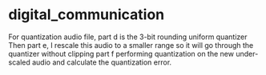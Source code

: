 # digital_communication
For quantization audio file, part d is the 3-bit rounding uniform quantizer
Then part e, I rescale this audio to a smaller range so it will go through the quantizer without clipping
part f performing quantization on the new under-scaled audio and calculate the quantization error.
